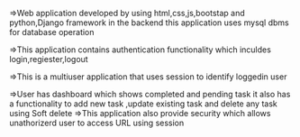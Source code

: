 
=>Web application developed by using html,css,js,bootstap and python,Django framework in the backend this application uses mysql dbms for database operation


<p>=>This application contains authentication functionality which inculdes login,regiester,logout<p>
<p>=>This is a multiuser application that uses session to identify loggedin user<p>
=>User has dashboard which shows completed and pending task it also has a functionality to add new task ,update existing task and delete any task using Soft delete
=>This application also provide security which allows unathorizerd user to access URL using session

